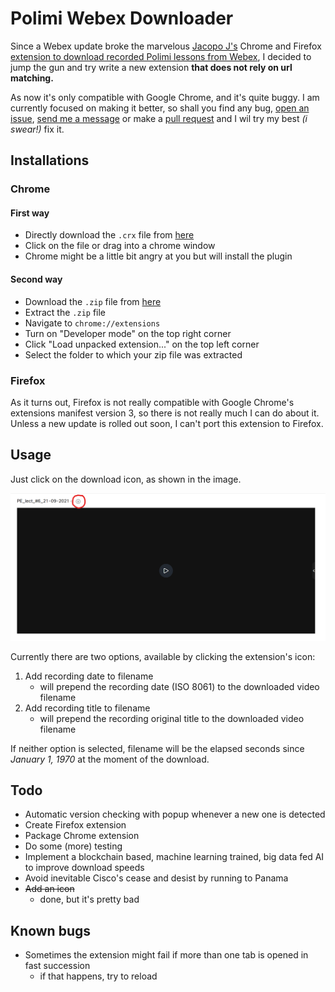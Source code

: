 # Polimi Webex Downloader

Since a Webex update broke the marvelous [Jacopo J's](https://github.com/jacopo-j/) Chrome and Firefox [extension to download recorded Polimi lessons from Webex](https://github.com/jacopo-j/WebXDownloader), I decided to jump the gun and try write a new extension **that does not rely on url matching.**

As now it's only compatible with Google Chrome, and it's quite buggy.
I am currently focused on making it better, so shall you find any bug, [open an issue](https://github.com/lorossi/polimi-webex-downloader/issues), [send me a message](https://github.com/lorossi) or make a [pull request](https://github.com/lorossi/polimi-webex-downloader/pulls) and I wil try my best *(i swear!)* fix it.

## Installations

### Chrome

#### First way

* Directly download the `.crx` file from [here](https://github.com/lorossi/polimi-webex-downloader/releases/latest)
* Click on the file or drag into a chrome window
* Chrome might be a little bit angry at you but will install the plugin

#### Second way

* Download the `.zip` file from [here](https://github.com/lorossi/polimi-webex-downloader/releases/latest)
* Extract the `.zip` file
* Navigate to `chrome://extensions`
* Turn on "Developer mode" on the top right corner
* Click "Load unpacked extension..." on the top left corner
* Select the folder to which your zip file was extracted

### Firefox

As it turns out, Firefox is not really compatible with Google Chrome's extensions manifest version 3, so there is not really much I can do about it.
Unless a new update is rolled out soon, I can't port this extension to Firefox.

## Usage

Just click on the download icon, as shown in the image.

![img](/images/how_to_download.png)

Currently there are two options, available by clicking the extension's icon:

1. Add recording date to filename
   * will prepend the recording date (ISO 8061) to the downloaded video filename
2. Add recording title to filename
   * will prepend the recording original title to the downloaded video filename

If neither option is selected, filename will be the elapsed seconds since *January 1, 1970* at the moment of the download.

## Todo

* Automatic version checking with popup whenever a new one is detected
* Create Firefox extension
* Package Chrome extension
* Do some (more) testing
* Implement a blockchain based, machine learning trained, big data fed AI to improve download speeds
* Avoid inevitable Cisco's cease and desist by running to Panama
* ~~Add an icon~~
  * done, but it's pretty bad

## Known bugs

* Sometimes the extension might fail if more than one tab is opened in fast succession
  * if that happens, try to reload

